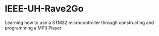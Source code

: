# IEEE-UH-Rave2Go
Learning how to use a STM32 microcontroller through constructing and programming a MP3 Player
